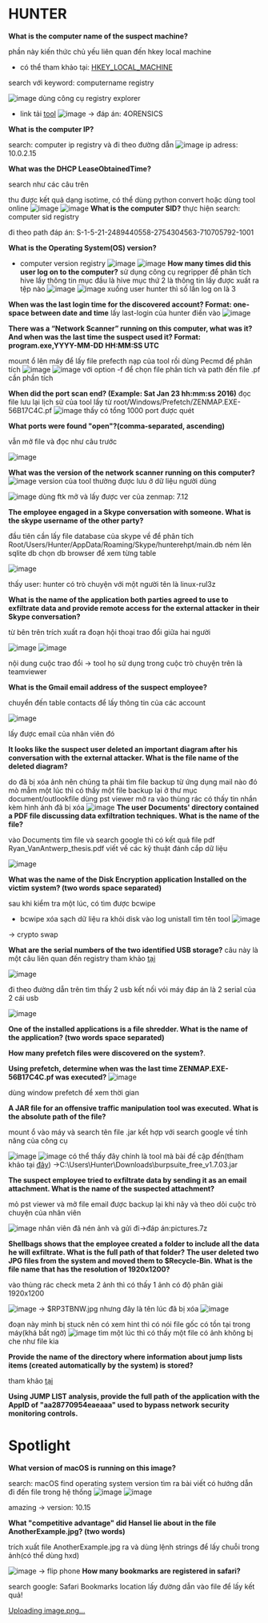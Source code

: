 # HUNTER
**What is the computer name of the suspect machine?**

phần này kiến thức chủ yếu liên quan đến hkey local machine
* có thể tham khảo tại: [HKEY_LOCAL_MACHINE](https://www.lifewire.com/hkey-local-machine-2625902)

search với keyword: computername registry

![image](https://user-images.githubusercontent.com/110059218/224646446-98b89045-7d76-4bf8-87d5-1c1a12e0c419.png)
dùng công cụ registry explorer

* link tải [tool](https://drive.google.com/file/d/19EW3ZJkz-Qac6Tt1r8suNgBOPAmGkDq1/view?usp=share_link)
![image](https://user-images.githubusercontent.com/110059218/224647405-db32fa7c-40a3-409e-8085-576be996f329.png)
-> đáp án: 4ORENSICS

**What is the computer IP?**

search: computer ip registry và đi theo đường dẫn
![image](https://user-images.githubusercontent.com/110059218/224649182-9347a8d2-8efb-4241-84f8-4a2400912f4b.png)
ip adress: 10.0.2.15

**What was the DHCP LeaseObtainedTime?**

search như các câu trên

thu được kết quả dạng isotime, có thể dùng python convert hoặc dùng tool online
![image](https://user-images.githubusercontent.com/110059218/224698308-6dd8c5b8-19a1-4a64-b9b2-9189809debff.png)
![image](https://user-images.githubusercontent.com/110059218/225620331-e107fa16-dfd3-4b68-809d-34f30d3ae779.png)
**What is the computer SID?**
thực hiện search: computer sid registry

đi theo path
đáp án: S-1-5-21-2489440558-2754304563-710705792-1001

**What is the Operating System(OS) version?**
* computer version registry
![image](https://user-images.githubusercontent.com/110059218/224754224-2b409d75-3259-4628-9ee7-4e875befaf12.png)
![image](https://user-images.githubusercontent.com/110059218/224754302-1c86c8cb-e474-43cf-98d6-cd0c2780f17c.png)
**How many times did this user log on to the computer?**
sử dụng công cụ regripper để phân tích hive lấy thông tin
mục đầu là hive mục thứ 2 là thông tin lấy được xuất ra tệp nào
![image](https://user-images.githubusercontent.com/110059218/224762692-b15cf90a-c543-4038-9677-eea99399b055.png)
![image](https://user-images.githubusercontent.com/110059218/224762750-54126572-78d8-4900-8a5f-af32b1dd7afa.png)
xuống user hunter thì số lần log on là 3

**When was the last login time for the discovered account? Format: one-space between date and time**
lấy last-login của hunter điền vào
![image](https://user-images.githubusercontent.com/110059218/224763723-4842afa0-0bd2-49c6-9fe5-1d49fbbe320e.png)

**There was a “Network Scanner” running on this computer, what was it? And when was the last time the suspect used it? Format: program.exe,YYYY-MM-DD HH:MM:SS UTC**

mount ổ lên máy để lấy file prefecth nạp của tool rồi dùng Pecmd để phân tích
![image](https://user-images.githubusercontent.com/110059218/225621414-2c0bbf8b-765a-47bc-88da-370c233dea54.png)
![image](https://user-images.githubusercontent.com/110059218/225622437-efbacf69-f290-4fa9-9e62-f4089d43bb4c.png)
với option -f để chọn file phân tích và path đến file .pf cần phần tích

**When did the port scan end? (Example: Sat Jan 23 hh:mm:ss 2016)**
đọc file lưu lại lịch sử của tool lấy từ root/Windows/Prefetch/ZENMAP.EXE-56B17C4C.pf
![image](https://user-images.githubusercontent.com/110059218/225643581-8f7558df-0f82-4ef4-a503-c46c6e9e0b13.png)
thấy có tổng 1000 port được quét

**What ports were found "open"?(comma-separated, ascending)**

vẫn mở file và đọc như câu trước 

![image](https://user-images.githubusercontent.com/110059218/225650626-61bc1d00-9856-4578-b1bc-ed4f4ac511e2.png)

**What was the version of the network scanner running on this computer?**
![image](https://user-images.githubusercontent.com/110059218/225650762-956f2972-0200-4e7c-a07e-884a6515c450.png)
version của tool thường được lưu ở dữ liệu người dùng

![image](https://user-images.githubusercontent.com/110059218/225650895-655857bb-bf7a-416a-a979-af35e1881b6f.png)
dùng ftk mở và lấy được ver của zenmap: 7.12

**The employee engaged in a Skype conversation with someone. What is the skype username of the other party?**

đầu tiên cần lấy file database của skype về để phân tích
Root/Users/Hunter/AppData/Roaming/Skype/hunterehpt/main.db
ném lên sqlite db chọn db browser để xem từng table

![image](https://user-images.githubusercontent.com/110059218/225661727-619ccae0-cc30-45b5-b0f4-aa9b17c0b0b2.png)

thấy user: hunter có trò chuyện với một người tên là linux-rul3z

**What is the name of the application both parties agreed to use to exfiltrate data and provide remote access for the external attacker in their Skype conversation?**
 
 từ bên trên trích xuất ra đoạn hội thoại trao đổi giữa hai người
 
![image](https://user-images.githubusercontent.com/110059218/225662342-65e57c48-eecd-4bfd-89df-b537b9d92b4f.png)
![image](https://user-images.githubusercontent.com/110059218/225662611-cf34c1d6-0656-471e-8fa0-d2a5c5bdd9e7.png)

nội dung cuộc trao đổi
-> tool họ sử dụng trong cuộc trò chuyện trên là teamviewer

**What is the Gmail email address of the suspect employee?**

chuyển đến table contacts để lấy thông tin của các account 

![image](https://user-images.githubusercontent.com/110059218/225664749-200797b0-9b58-44d4-a746-a6361abf57f9.png)

lấy được email của nhân viên đó

**It looks like the suspect user deleted an important diagram after his conversation with the external attacker. What is the file name of the deleted diagram?**

do đã bị xóa ảnh nên chúng ta phải tìm file backup từ ứng dụng mail nào đó
mò mẫm một lúc thì có thấy một file backup lại ở thư mục document/outlookfile
dùng pst viewer mở ra vào thùng rác có thấy tin nhắn kèm hình ảnh đã bị xóa
![image](https://user-images.githubusercontent.com/110059218/225678624-0e0d9ce2-8925-4d23-88fc-1ec37152c673.png)
**The user Documents' directory contained a PDF file discussing data exfiltration techniques. What is the name of the file?**

vào Documents tìm file và search google thì có kết quả file pdf Ryan_VanAntwerp_thesis.pdf viết về các kỹ thuật đánh cắp dữ liệu

![image](https://user-images.githubusercontent.com/110059218/225679290-8a060c55-5c3a-4693-a006-86e05c410755.png)

**What was the name of the Disk Encryption application Installed on the victim system? (two words space separated)**

sau khi kiểm tra một lúc, có tìm được bcwipe
* bcwipe xóa sạch dữ liệu ra khỏi disk
vào log unistall tìm tên tool 
![image](https://user-images.githubusercontent.com/110059218/225687787-06879332-6c6d-4eb9-86b4-2d1dd2e608e8.png)

-> crypto swap

**What are the serial numbers of the two identified USB storage?**
câu này là một câu liên quan đến registry
tham khảo [tại](https://whitehat.vn/threads/computer-forensics-trich-luc-cac-ket-noi-usb-da-gan-vao-may-tinh-cua-ban.13676/)

![image](https://user-images.githubusercontent.com/110059218/225688222-dd8ba65f-150c-4b8c-ade6-41b1f2e5ea1a.png)

đi theo đường dẫn trên tìm thấy 2 usb kết nối vói máy đáp án là 2 serial của 2 cái usb

![image](https://user-images.githubusercontent.com/110059218/225688433-d0b2b53c-90b6-4481-bc80-f07cf43ee4ef.png)

**One of the installed applications is a file shredder. What is the name of the application? (two words space separated)**

**How many prefetch files were discovered on the system?**.

**Using prefetch, determine when was the last time ZENMAP.EXE-56B17C4C.pf was executed?**
![image](https://user-images.githubusercontent.com/110059218/225945263-c7de3d7a-420a-4ac0-a793-eeeab56e85fd.png)

dùng window prefetch để xem thời gian

**A JAR file for an offensive traffic manipulation tool was executed. What is the absolute path of the file?**

mount ổ vào máy và search tên file .jar kết hợp với search google về tính năng của công cụ

![image](https://user-images.githubusercontent.com/110059218/225945518-7925f389-06d8-415e-8572-0579ef73fd37.png)
![image](https://user-images.githubusercontent.com/110059218/225945616-eb806f7a-70c3-48c9-ad3f-14189109efc0.png)
có thể thấy đây chính là tool mà bài đề cập đến(tham khảo tại [đây](https://viblo.asia/p/burp-suite-tro-thu-dac-luc-cho-tester-va-pentester-trong-kiem-tra-ung-dung-web-E375z4GWZGW))
->C:\Users\Hunter\Downloads\burpsuite_free_v1.7.03.jar

**The suspect employee tried to exfiltrate data by sending it as an email attachment. What is the name of the suspected attachment?**

mỏ pst viewer và mở file email được backup lại khi nãy và theo dõi cuộc trò chuyện của nhân viên

![image](https://user-images.githubusercontent.com/110059218/225949082-39581c03-f09f-4cd4-b663-fad8df46299b.png)
nhân viên đã nén ảnh và gửi đi->đáp án:pictures.7z

**Shellbags shows that the employee created a folder to include all the data he will exfiltrate. What is the full path of that folder?**
**The user deleted two JPG files from the system and moved them to $Recycle-Bin. What is the file name that has the resolution of 1920x1200?**

vào thùng rác check meta 2 ảnh thì có thấy 1 ảnh có độ phân giải 1920x1200

![image](https://user-images.githubusercontent.com/110059218/225954191-6fd480fa-16d8-4dca-b1ab-465eca2b5cd5.png)
-> $RP3TBNW.jpg
nhưng đây là tên lúc đã bị xóa 
![image](https://user-images.githubusercontent.com/110059218/225954936-596768ec-0102-482a-ad60-a861c8ab3a73.png)

đoạn này mình bị stuck nên có xem hint thì có nói file gốc có tồn tại trong máy(khá bất ngờ)
![image](https://user-images.githubusercontent.com/110059218/225970844-fcd9d54c-856f-4af4-af83-75ebbe544562.png)
tìm một lúc thì có thấy một file có ảnh không bị che như file kia

**Provide the name of the directory where information about jump lists items (created automatically by the system) is stored?**

tham khảo [tại](https://social.technet.microsoft.com/Forums/windows/en-US/900098c0-12d9-43c2-9368-45d28afe59c1/jump-list-traffic-automaticdestinationsms?forum=winserverGP)

**Using JUMP LIST analysis, provide the full path of the application with the AppID of "aa28770954eaeaaa" used to bypass network security monitoring controls.**

# Spotlight
**What version of macOS is running on this image?**

search: macOS find operating system version tìm ra bài viết có hướng dẫn đi đến file trong hệ thống
![image](https://user-images.githubusercontent.com/110059218/226003041-957e0528-3767-4c1e-b8a6-82a46ff2768d.png)
![image](https://user-images.githubusercontent.com/110059218/226003137-1542b461-5bf4-4a44-b79e-8505e79d69a2.png)

amazing -> version: 10.15

**What "competitive advantage" did Hansel lie about in the file AnotherExample.jpg? (two words)**

trích xuất file AnotherExample.jpg ra và dùng lệnh strings để lấy chuỗi trong ảnh(có thể dùng hxd)

![image](https://user-images.githubusercontent.com/110059218/226007338-587ec770-f520-4644-b428-78e3217378a5.png)
-> flip phone
**How many bookmarks are registered in safari?**

search google: Safari Bookmarks location lấy đường dẫn vào file để lấy kết quả!

[Uploading image.png…]()
